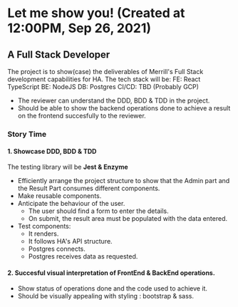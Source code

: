 # Let me show you! (Created at 12:00PM, Sep 26, 2021)

## A Full Stack Developer

The project is to show(case) the deliverables of Merrill's Full Stack development capabilities for HA. The tech stack will be:
FE: React TypeScript
BE: NodeJS
DB: Postgres
CI/CD: TBD (Probably GCP)

- The reviewer can understand the DDD, BDD & TDD in the project.
- Should be able to show the backend operations done to achieve a result on the frontend succesfully to the reviewer.

### Story Time

#### 1. Showcase DDD, BDD & TDD

The testing library will be **Jest & Enzyme**

- Efficiently arrange the project structure to show that the Admin part and the Result Part consumes different components.
- Make reusable components.
- Anticipate the behaviour of the user.
  - The user should find a form to enter the details.
  - On submit, the result area must be populated with the data entered.
- Test components:
  - It renders.
  - It follows HA's API structure.
  - Postgres connects.
  - Postgres receives data as requested.

#### 2. Succesful visual interpretation of FrontEnd & BackEnd operations.

- Show status of operations done and the code used to achieve it.
- Should be visually appealing with styling : bootstrap & sass.
